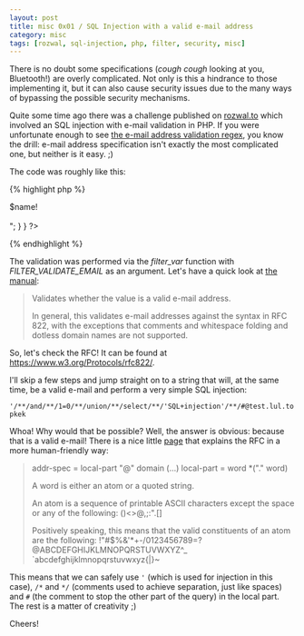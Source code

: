 ```yaml
---
layout: post
title: misc 0x01 / SQL Injection with a valid e-mail address
category: misc
tags: [rozwal, sql-injection, php, filter, security, misc]
---
```



There is no doubt some specifications (*cough cough* looking at you, Bluetooth!) are overly complicated. Not only is this a hindrance to those implementing it, but it can also cause security issues due to the many ways of bypassing the possible security mechanisms.

Quite some time ago there was a challenge published on <a href="https://rozwal.to" target="_blank">rozwal.to</a> which involved an SQL injection with e-mail validation in PHP. If you were unfortunate enough to see <a href="http://www.ex-parrot.com/~pdw/Mail-RFC822-Address.html">the e-mail address validation regex</a>, you know the drill: e-mail address specification isn't exactly the most complicated one, but neither is it easy. ;)

The code was roughly like this:

{% highlight php %}
<?php
require 'db.php';
if (isset($_GET['mail']))
{
	$mail = $_GET['mail'];

	if (filter_var($mail, FILTER_VALIDATE_EMAIL) === false)
		die("Incorrect email\n");

	$query = "SELECT name FROM users WHERE email='$mail'";

	$q = mysql_query($query);
	$row = mysql_fetch_array($q);
	if ($row) {
		$name = $row['name'];
		echo "Your name is <strong>$name</strong>!<br><br>";
	}
}
?>
{% endhighlight %}

The validation was performed via the *filter_var* function with *FILTER_VALIDATE_EMAIL* as an argument. Let's have a quick look at <a href="http://php.net/manual/en/filter.filters.validate.php" target="_blank">the manual</a>:

> Validates whether the value is a valid e-mail address.
> 
> In general, this validates e-mail addresses against the syntax in RFC 822, with the exceptions that comments and whitespace folding and dotless domain names are not supported.

So, let's check the RFC! It can be found at <a href="https://www.w3.org/Protocols/rfc822/" target="_blank">https://www.w3.org/Protocols/rfc822/</a>.

I'll skip a few steps and jump straight on to a string that will, at the same time, be a valid e-mail and perform a very simple SQL injection:

`'/**/and/**/1=0/**/union/**/select/**/'SQL+injection'/**/#@test.lul.topkek`

Whoa! Why would that be possible? Well, the answer is obvious: because that is a valid e-mail! There is a nice little <a href="http://jkorpela.fi/rfc/822addr.html">page</a> that explains the RFC in a more human-friendly way:

> addr-spec   =  local-part "@" domain
> (...)
> local-part  =  word *("." word)
> 
> 
> A word is either an atom or a quoted string.
> 
> An atom is a sequence of printable ASCII characters except the space or any of the following:
>     ()<>@,;:\".[]
> 
> Positively speaking, this means that the valid constituents of an atom are the following:
>     !"#$%&'*+-/0123456789=?
>     @ABCDEFGHIJKLMNOPQRSTUVWXYZ^_
>     `abcdefghijklmnopqrstuvwxyz{|}~

This means that we can safely use `'` (which is used for injection in this case), `/*` and `*/` (comments used to achieve separation, just like spaces) and `#` (the comment to stop the other part of the query) in the local part. The rest is a matter of creativity ;)

Cheers!

